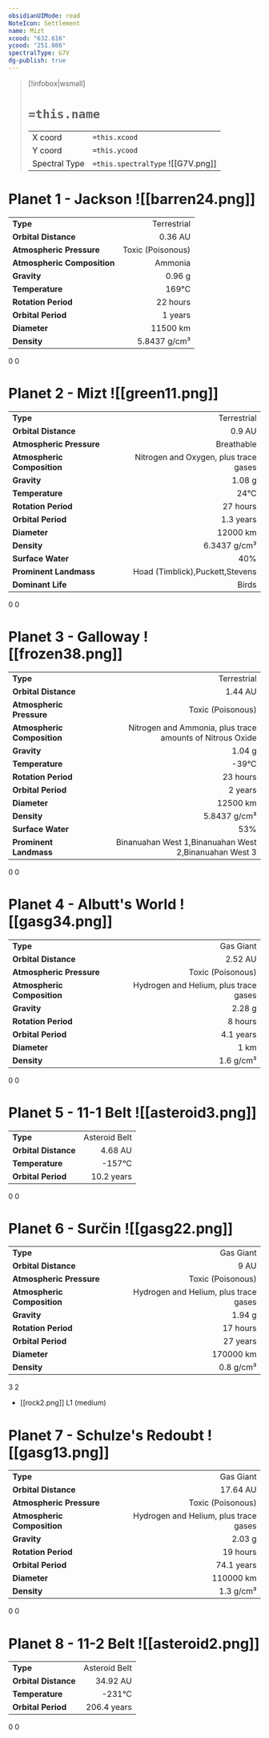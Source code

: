 ```yaml
---
obsidianUIMode: read
NoteIcon: Settlement
name: Mizt
xcood: "632.616"
ycood: "251.086"
spectralType: G7V
dg-publish: true
---
```

> [!infobox|wsmall]
> # `=this.name`
> | | |
> | - | - |
> | X coord | `=this.xcood` |
> | Y coord| `=this.ycood` |
> | Spectral Type | `=this.spectralType` ![[G7V.png]] |

# Planet 1 - Jackson ![[barren24.png]]
|                             |                           |
| --------------------------- | -------------------------:|
| **Type**                    |             Terrestrial |
| **Orbital Distance**        |   0.36 AU |
| **Atmospheric Pressure**    |       Toxic (Poisonous) |
| **Atmospheric Composition** |      Ammonia |
| **Gravity**                 |        0.96 g |
| **Temperature**             |    169°C |
| **Rotation Period**         |  22 hours |
| **Orbital Period** | 1 years |
| **Diameter**                |      11500 km | 
| **Density**                 |    5.8437 g/cm³ |



0
0



# Planet 2 - Mizt ![[green11.png]]
|                             |                           |
| --------------------------- | -------------------------:|
| **Type**                    |             Terrestrial |
| **Orbital Distance**        |   0.9 AU |
| **Atmospheric Pressure**    |       Breathable |
| **Atmospheric Composition** |      Nitrogen and Oxygen, plus trace gases |
| **Gravity**                 |        1.08 g |
| **Temperature**             |    24°C |
| **Rotation Period**         |  27 hours |
| **Orbital Period** | 1.3 years |
| **Diameter**                |      12000 km | 
| **Density**                 |    6.3437 g/cm³ |
| **Surface Water**           |           40% | 
| **Prominent Landmass**      |         Hoad (Timblick),Puckett,Stevens | 
| **Dominant Life**           |         Birds |



0
0



# Planet 3 - Galloway ![[frozen38.png]]
|                             |                           |
| --------------------------- | -------------------------:|
| **Type**                    |             Terrestrial |
| **Orbital Distance**        |   1.44 AU |
| **Atmospheric Pressure**    |       Toxic (Poisonous) |
| **Atmospheric Composition** |      Nitrogen and Ammonia, plus trace amounts of Nitrous Oxide |
| **Gravity**                 |        1.04 g |
| **Temperature**             |    -39°C |
| **Rotation Period**         |  23 hours |
| **Orbital Period** | 2 years |
| **Diameter**                |      12500 km | 
| **Density**                 |    5.8437 g/cm³ |
| **Surface Water**           |           53% | 
| **Prominent Landmass**      |         Binanuahan West 1,Binanuahan West 2,Binanuahan West 3 | 



0
0



# Planet 4 - Albutt's World ![[gasg34.png]]
|                             |                           |
| --------------------------- | -------------------------:|
| **Type**                    |             Gas Giant |
| **Orbital Distance**        |   2.52 AU |
| **Atmospheric Pressure**    |       Toxic (Poisonous) |
| **Atmospheric Composition** |      Hydrogen and Helium, plus trace gases |
| **Gravity**                 |        2.28 g |
| **Rotation Period**         |  8 hours |
| **Orbital Period** | 4.1 years |
| **Diameter**                |      1 km | 
| **Density**                 |    1.6 g/cm³ |



0
0



# Planet 5 - 11-1 Belt ![[asteroid3.png]]
|                             |                           |
| --------------------------- | -------------------------:|
| **Type**                    |             Asteroid Belt |
| **Orbital Distance**        |   4.68 AU |
| **Temperature**             |    -157°C |
| **Orbital Period** | 10.2 years |



0
0



# Planet 6 - Surčin ![[gasg22.png]]
|                             |                           |
| --------------------------- | -------------------------:|
| **Type**                    |             Gas Giant |
| **Orbital Distance**        |   9 AU |
| **Atmospheric Pressure**    |       Toxic (Poisonous) |
| **Atmospheric Composition** |      Hydrogen and Helium, plus trace gases |
| **Gravity**                 |        1.94 g |
| **Rotation Period**         |  17 hours |
| **Orbital Period** | 27 years |
| **Diameter**                |      170000 km | 
| **Density**                 |    0.8 g/cm³ |



3
2

- [[rock2.png]] L1 (medium)

# Planet 7 - Schulze's Redoubt ![[gasg13.png]]
|                             |                           |
| --------------------------- | -------------------------:|
| **Type**                    |             Gas Giant |
| **Orbital Distance**        |   17.64 AU |
| **Atmospheric Pressure**    |       Toxic (Poisonous) |
| **Atmospheric Composition** |      Hydrogen and Helium, plus trace gases |
| **Gravity**                 |        2.03 g |
| **Rotation Period**         |  19 hours |
| **Orbital Period** | 74.1 years |
| **Diameter**                |      110000 km | 
| **Density**                 |    1.3 g/cm³ |



0
0



# Planet 8 - 11-2 Belt ![[asteroid2.png]]
|                             |                           |
| --------------------------- | -------------------------:|
| **Type**                    |             Asteroid Belt |
| **Orbital Distance**        |   34.92 AU |
| **Temperature**             |    -231°C |
| **Orbital Period** | 206.4 years |



0
0



